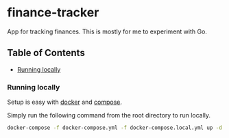 # finance-tracker

App for tracking finances. This is mostly for me to experiment with Go.

## Table of Contents

- [Running locally](#running-locally)

### Running locally

Setup is easy with [docker](https://www.docker.com/get-started) and [compose](https://docs.docker.com/compose/).

Simply run the following command from the root directory to run locally.

```bash
docker-compose -f docker-compose.yml -f docker-compose.local.yml up -d app
```
